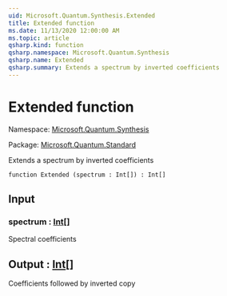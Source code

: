 ```yaml
---
uid: Microsoft.Quantum.Synthesis.Extended
title: Extended function
ms.date: 11/13/2020 12:00:00 AM
ms.topic: article
qsharp.kind: function
qsharp.namespace: Microsoft.Quantum.Synthesis
qsharp.name: Extended
qsharp.summary: Extends a spectrum by inverted coefficients
---
```


# Extended function

Namespace: [Microsoft.Quantum.Synthesis](xref:Microsoft.Quantum.Synthesis)

Package: [Microsoft.Quantum.Standard](https://nuget.org/packages/Microsoft.Quantum.Standard)


Extends a spectrum by inverted coefficients

```qsharp
function Extended (spectrum : Int[]) : Int[]
```


## Input

### spectrum : [Int](xref:microsoft.quantum.lang-ref.int)[]

Spectral coefficients



## Output : [Int](xref:microsoft.quantum.lang-ref.int)[]

Coefficients followed by inverted copy